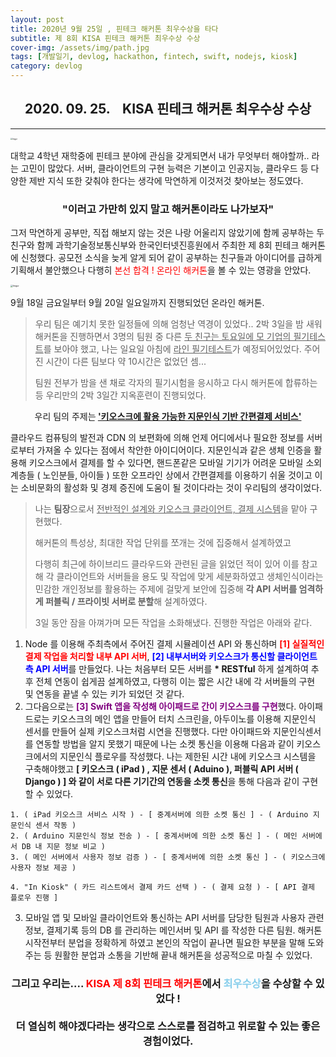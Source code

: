 ```yaml
---
layout: post
title: 2020년 9월 25일 , 핀테크 해커톤 최우수상을 타다
subtitle: 제 8회 KISA 핀테크 해커톤 최우수상 수상 
cover-img: /assets/img/path.jpg
tags: [개발일기, devlog, hackathon, fintech, swift, nodejs, kiosk]
category: devlog
---
```


<center>
  <h2>
    2020. 09. 25. &nbsp&nbsp KISA 핀테크 해커톤 최우수상 수상
  </h2>
</center>

---

<img src="https://imgur.com/7i0WZkq.png" alt="Imgur" style="zoom:20%;" />

대학교 4학년 재학중에 핀테크 분야에 관심을 갖게되면서 내가 무엇부터 해야할까.. 라는 고민이 많았다. 서버, 클라이언트의 구현 능력은 기본이고 인공지능, 클라우드 등 다양한 제반 지식 또한 갖춰야 한다는 생각에 막연하게 이것저것 찾아보는 정도였다.

<center>
  <h3>
    "이러고 가만히 있지 말고 해커톤이라도 나가보자"
  </h3>
</center>

그저 막연하게 공부만, 직접 해보지 않는 것은 나랑 어울리지 않았기에 함께 공부하는 두 친구와 함께 과학기술정보통신부와 한국인터넷진흥원에서 주최한 제 8회 핀테크 해커톤에 신청했다. 공모전 소식을 늦게 알게 되어 같이 공부하는 친구들과 아이디어를 급하게 기획해서 불안했으나 다행히 <span style="color:red">본선 합격 ! 온라인 해커톤</span>을 볼 수 있는 영광을 안았다.

<img src="https://imgur.com/WEKEXZQ.png" alt="Imgur" style="zoom:25%;" />



9월 18일 금요일부터 9월 20일 일요일까지 진행되었던 온라인 해커톤.

> 우리 팀은 예기치 못한 일정들에 의해 엄청난 역경이 있었다.. 2박 3일을 밤 새워 해커톤을 진행하면서 3명의 팀원 중 다른 <u>두 친구는 토요일에 모 기업의 필기테스트</u>를 보아야 했고, 나는 일요일 아침에 <u>라인 필기테스트</u>가 예정되어있었다. 주어진 시간이 다른 팀보다 약 10시간은 없었던 셈...
>
> 팀원 전부가 밤을 샌 채로 각자의 필기시험을 응시하고 다시 해커톤에 합류하는 등 우리만의 2박 3일간 지옥훈련이 진행되었다.

<center>
  우리 팀의 주제는<b> <u>'키오스크에 활용 가능한 지문인식 기반 간편결제 서비스' </u> </b>
  </center>

클라우드 컴퓨팅의 발전과 CDN 의 보편화에 의해 언제 어디에서나 필요한 정보를 서버로부터 가져올 수 있다는 점에서 착안한 아이디어이다. 지문인식과 같은 생체 인증을 활용해 키오스크에서 결제를 할 수 있다면, 핸드폰같은 모바일 기기가 어려운 모바일 소외계층들 ( 노인분들, 아이들 ) 또한 오프라인 상에서 간편결제를 이용하기 쉬울 것이고 이는 소비문화의 활성화 및 경제 증진에 도움이 될 것이다라는 것이 우리팀의 생각이었다.

> 나는 <b>팀장</b>으로서 <u>전반적인 설계와 키오스크 클라이언트, 결제 시스템</u>을 맡아 구현했다.
>
> 해커톤의 특성상, 최대한 작업 단위를 쪼개는 것에 집중해서 설계하였고 
>
>  다행히 최근에 하이브리드 클라우드와 관련된 글을 읽었던 적이 있어 이를 참고해 각 클라이언트와 서버들을 용도 및 작업에 맞게 세분화하였고 생체인식이라는 민감한 개인정보를 활용하는 주제에 걸맞게 보안에 집중해 <b>각 API 서버를 엄격하게 퍼블릭 / 프라이빗 서버로 분할</b>해 설계하였다.
>
>  3일 동안 잠을 아껴가며 모든 작업을 소화해냈다. 진행한 작업은 아래와 같다.

1. Node 를 이용해 주최측에서 주어진 결제 시뮬레이션 API 와 통신하며 <span style="color:red; font-weight:bold"> [1] 실질적인 결제 작업을 처리할 내부 API 서버</span>, <span style="color:blue; font-weight:bold">[2] 내부서버와 키오스크가 통신할 클라이언트 측 API 서버</span>를 만들었다. 나는 처음부터 모든 서버를 <b>* RESTful</b> 하게 설계하여 추후 전체 연동이 쉽게끔 설계하였고, 다행히 이는 짧은 시간 내에 각 서버들의 구현 및 연동을 끝낼 수 있는 키가 되었던 것 같다.
2. 그다음으로는 <span style="color:purple; font-weight:bold">[3] Swift 앱을 작성해 아이패드로 간이 키오스크를 구현</span>했다. 아이패드로는 키오스크의 메인 앱을 만들어 터치 스크린을, 아두이노를 이용해 지문인식 센서를 만들어 실제 키오스크처럼 시연을 진행했다. 다만 아이패드와 지문인식센서를 연동할 방법을 알지 못했기 때문에 나는 소켓 통신을 이용해 다음과 같이 키오스크에서의 지문인식 플로우를 작성했다. 나는 제한된 시간 내에 키오스크 시스템을 구축해야했고 <b>[ 키오스크 ( iPad ) , 지문 센서 ( Aduino ), 퍼블릭 API 서버 ( Django ) ] 와 같이 서로 다른 기기간의 연동을 소켓 통신</b>을 통해 다음과 같이 구현할 수 있었다.

```
1. ( iPad 키오스크 서비스 시작 ) - [ 중계서버에 의한 소켓 통신 ] - ( Arduino 지문인식 센서 작동 ) 
2. ( Arduino 지문인식 정보 전송 ) - [ 중계서버에 의한 소켓 통신 ] - ( 메인 서버에서 DB 내 지문 정보 비교 )
3. ( 메인 서버에서 사용자 정보 검증 ) - [ 중계서버에 의한 소켓 통신 ] - ( 키오스크에 사용자 정보 제공 )

4. "In Kiosk" ( 카드 리스트에서 결제 카드 선택 ) - ( 결제 요청 ) - [ API 결제 플로우 진행 ]
```

3. 모바일 앱 및 모바일 클라이언트와 통신하는 API 서버를 담당한 팀원과 사용자 관련 정보, 결제기록 등의 DB 를 관리하는 메인서버 및 API 를 작성한 다른 팀원. 해커톤 시작전부터 분업을 정확하게 하였고 본인의 작업이 끝나면 필요한 부분을 말해 도와주는 등 원활한 분업과 소통을 기반해 끝내 해커톤을 성공적으로 마칠 수 있었다.



<center>
  <h3>
    그리고 우리는.... <span style='color:red'>KISA 제 8회 핀테크 해커톤</span>에서 <span style='color:skyblue'>최우수상</span>을 수상할 수 있었다 !<br><br>
    더 열심히 해야겠다라는 생각으로 스스로를 점검하고 위로할 수 있는 좋은 경험이었다. 
  </h3>
</center>